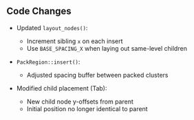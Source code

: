 ## Code Changes

- Updated `layout_nodes()`:
  - Increment sibling `x` on each insert
  - Use `BASE_SPACING_X` when laying out same-level children

- `PackRegion::insert()`:
  - Adjusted spacing buffer between packed clusters

- Modified child placement (Tab):
  - New child node y-offsets from parent
  - Initial position no longer identical to parent
